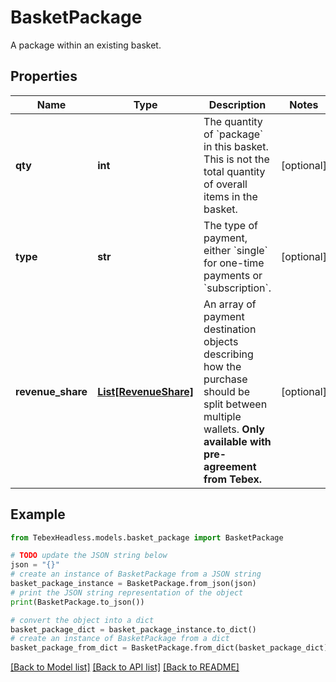 # BasketPackage

A package within an existing basket.

## Properties

Name | Type | Description | Notes
------------ | ------------- | ------------- | -------------
**qty** | **int** | The quantity of &#x60;package&#x60; in this basket. This is not the total quantity of overall items in the basket. | [optional] 
**type** | **str** | The type of payment, either &#x60;single&#x60; for one-time payments or &#x60;subscription&#x60;. | [optional] 
**revenue_share** | [**List[RevenueShare]**](RevenueShare.md) | An array of payment destination objects describing how the purchase should be split between multiple wallets. **Only available with pre-agreement from Tebex.** | [optional] 

## Example

```python
from TebexHeadless.models.basket_package import BasketPackage

# TODO update the JSON string below
json = "{}"
# create an instance of BasketPackage from a JSON string
basket_package_instance = BasketPackage.from_json(json)
# print the JSON string representation of the object
print(BasketPackage.to_json())

# convert the object into a dict
basket_package_dict = basket_package_instance.to_dict()
# create an instance of BasketPackage from a dict
basket_package_from_dict = BasketPackage.from_dict(basket_package_dict)
```
[[Back to Model list]](../README.md#documentation-for-models) [[Back to API list]](../README.md#documentation-for-api-endpoints) [[Back to README]](../README.md)



